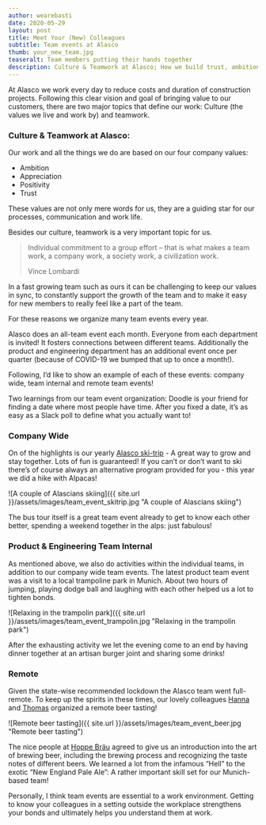 ```yaml
---
author: wearebasti
date: 2020-05-29
layout: post
title: Meet Your (New) Colleagues
subtitle: Team events at Alasco
thumb: your_new_team.jpg
teaseralt: Team members putting their hands together
description: Culture & Teamwork at Alasco; How we build trust, ambition, positivity and appreciation through team events and social gatherings.
---
```

At Alasco we work every day to reduce costs and duration of construction projects. Following this clear vision and goal of bringing value to our customers, there are two major topics that define our work: Culture (the values we live  and work by) and teamwork.

### Culture & Teamwork at Alasco:
Our work and all the things we do are based on our four company values:

- Ambition
- Appreciation
- Positivity
- Trust
  
These values are not only mere words for us, they are a guiding star for our processes, communication and work life. 

Besides our culture, teamwork is a very important topic for us.

<blockquote class="twitter-tweet blockquote text-right" data-lang="en"><p lang="en" dir="ltr" class="mb-0">Individual commitment to a group effort – that is what makes a team work, a company work, a society work, a civilization work.</p>
    <footer class="blockquote-footer">Vince Lombardi</footer>
</blockquote>

In a fast growing team such as ours it can be challenging to keep our values in sync, to constantly support the growth of the team and to make it easy for new members to really feel like a part of the team. 

For these reasons we organize many team events every year.

Alasco does an all-team event each month. Everyone from each department is invited! It fosters connections between different teams.  Additionally the product and engineering department has an additional event once per quarter (because of COVID-19 we bumped that up to once a month!). 

Following, I’d like to show an example of each of these events: company wide, team internal and remote team events!

Two learnings from our team event organization: 
Doodle is your friend for finding a date where most people have time. After you fixed a date, it’s as easy as a Slack poll to define what you actually want to!

### Company Wide
On of the highlights is our yearly [Alasco ski-trip](https://www.linkedin.com/posts/alasco-software_teamalasco-skitrip-alascoonsnow-activity-6642799752998080513-l8uL) - A great way to grow and stay together. Lots of fun is guaranteed! If you can’t or don’t want to ski there’s of course always an alternative program provided for you - this year we did a hike with Alpacas!

![A couple of Alascians skiing]({{ site.url }}/assets/images/team_event_skitrip.jpg "A couple of Alascians skiing")

The bus tour itself is a great team event already to get to know each other better, spending a weekend together in the alps: just fabulous!

### Product & Engineering Team Internal
As mentioned above, we also do activities within the individual teams, in addition to our company wide team events. The latest product team event was a visit to a local trampoline park in Munich. About two hours of jumping, playing dodge ball and laughing with each other helped us a lot to tighten bonds.

![Relaxing in the trampolin park]({{ site.url }}/assets/images/team_event_trampolin.jpg "Relaxing in the trampolin park")

After the exhausting activity we let the evening come to an end by having dinner together at an artisan burger joint and sharing some drinks!

### Remote
Given the state-wise recommended lockdown the Alasco team went full-remote. To keep up the spirits in these times, our lovely colleagues [Hanna](https://www.linkedin.com/in/hannakoepff/) and [Thomas](https://www.linkedin.com/in/tplatiel/) organized a remote beer tasting!

![Remote beer tasting]({{ site.url }}/assets/images/team_event_beer.jpg "Remote beer tasting")

The nice people at [Hoppe Bräu](https://www.hoppebraeu.de/en) agreed to give us an introduction into the art of  brewing beer, including the brewing process and recognizing the taste notes of different beers. We learned a lot from the infamous “Hell” to the exotic “New England Pale Ale”: A rather important skill set for our Munich-based team!

Personally, I think team events are essential to a work environment. Getting to know your colleagues in a setting outside the workplace strengthens your bonds and ultimately helps you understand them at work.
